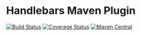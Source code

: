 Handlebars Maven Plugin
============================

[![Build Status](https://travis-ci.org/sdstoehr/handlebars-maven-plugin.png?branch=master)](https://travis-ci.org/sdstoehr/handlebars-maven-plugin)
[![Coverage Status](https://coveralls.io/repos/sdstoehr/handlebars-maven-plugin/badge.svg)](https://coveralls.io/r/sdstoehr/handlebars-maven-plugin)
[![Maven Central](https://img.shields.io/maven-central/v/de.sstoehr/handlebars-maven-plugin.svg)](http://mvnrepository.com/artifact/de.sstoehr/handlebars-maven-plugin)
